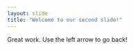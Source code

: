 ```yaml
---
layout: slide
title: "Welcome to our second slide!"
---
```

Great work. 
Use the left arrow to go back!
